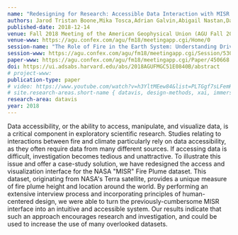 ```yaml
---
name: "Redesigning for Research: Accessible Data Interaction with MISR Fire Plumes"
authors: Jarod Tristan Boone,Mika Tosca,Adrian Galvin,Abigail Nastan,David Schurman,Pooja Nair,Scott Davidoff,Santiago V. Lombeyda,Hillary Mushkin,Maggie Hendrie
published-date: 2018-12-14
venue: Fall 2018 Meeting of the American Geophysical Union (AGU Fall 2018)
venue-www: https://agu.confex.com/agu/fm18/meetingapp.cgi/Home/0
session-name: "The Role of Fire in the Earth System: Understanding Drivers, Feedbacks, and Interactions with the Land, Atmosphere, and Society Posters"
session-www: https://agu.confex.com/agu/fm18/meetingapp.cgi/Session/53023
paper-www: https://agu.confex.com/agu/fm18/meetingapp.cgi/Paper/450668
doi: https://ui.adsabs.harvard.edu/abs/2018AGUFMGC51E0840B/abstract
# project-www: 
publication-type: paper
# video: https://www.youtube.com/watch?v=h3YltMEew84&list=PLTGgf7sLFemHqVChjoIeW8bcM3U8IhgXm&index=3
# site.research-areas.short-name { datavis, design-methods, xai, immersion, ops }
research-area: datavis
year: 2018
---
```

Data accessibility, or the ability to access, manipulate, and visualize data, is a critical component in exploratory scientific research. Studies relating to interactions between fire and climate particularly rely on data accessibility, as they often require data from many different sources. If accessing data is difficult, investigation becomes tedious and unattractive. To illustrate this issue and offer a case-study solution, we have redesigned the access and visualization interface for the NASA "MISR" Fire Plume dataset. This dataset, originating from NASA's Terra satellite, provides a unique measure of fire plume height and location around the world. By performing an extensive interview process and incorporating principles of human-centered design, we were able to turn the previously-cumbersome MISR interface into an intuitive and accessible system. Our results indicate that such an approach encourages research and investigation, and could be used to increase the use of many overlooked datasets.
